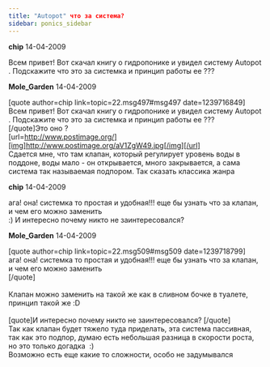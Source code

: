 ```yaml
---
title: "Autopot" что за система?
sidebar: ponics_sidebar
---
```


**chip** 14-04-2009

Всем привет! Вот скачал книгу о гидропонике и увидел систему Autopot . Подскажите что это за системка и принцип работы ее ???

**Mole_Garden** 14-04-2009

[quote author=chip link=topic=22.msg497#msg497 date=1239716849]<br />Всем привет! Вот скачал книгу о гидропонике и увидел систему Autopot . Подскажите что это за системка и принцип работы ее ???<br />[/quote]Это оно ?<br />[url=http://www.postimage.org/][img]http://www.postimage.org/aV1ZgW49.jpg[/img][/url]<br />Сдается мне, что там клапан, который регулирует уровень воды в поддоне, воды мало - он открывается, много закрывается, а сама система так называемая подпором. Так сказать классика жанра<br />

**chip** 14-04-2009

ага! она! системка то простая и удобная!!! еще бы узнать что за клапан, и чем его можно заменить<br /> :) И интересно почему никто не заинтересовался? 

**Mole_Garden** 14-04-2009

[quote author=chip link=topic=22.msg509#msg509 date=1239718799]<br />ага! она! системка то простая и удобная!!! еще бы узнать что за клапан, и чем его можно заменить<br />[/quote]<br /><br />Клапан можно заменить на такой же как в сливном бочке в туалете, принцип такой же :D<br /><br />[quote]И интересно почему никто не заинтересовался? [/quote]<br />Так как клапан будет тяжело туда приделать, эта система пассивная, так как это подпор, думаю есть небольшая разница в скорости роста, но это только догадка&nbsp; :)<br />Возможно есть еще какие то сложности, особо не задумывался 

